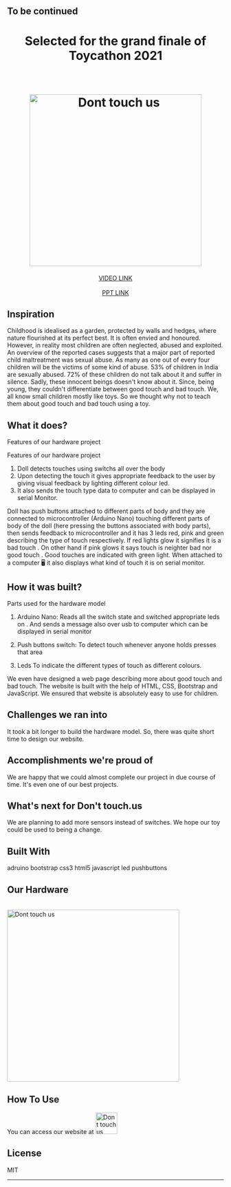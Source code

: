 <h2>To be continued</h2>
<h1 align="center">Selected for the grand finale of Toycathon 2021<h1>
<h1 align="center">
  <br>
  <a href="https://sushreesatarupa.github.io/Good-touch--Bad-touch/"><img src="https://github.com/Sushreesatarupa/Good-touch--Bad-touch/blob/main/assets/images/logo.png" alt="Dont touch us" width="400"></a>
  <br>
</h1>

<p align="center">
  <a href="https://youtu.be/TZodPAPkXdg">
    VIDEO LINK
  </a>
  <br><br>
  <a href=" ">
    PPT LINK
  </a>
  
</p>


## Inspiration
Childhood is idealised as a garden, protected by walls and hedges, where nature flourished at its perfect best. It is often envied and honoured. However, in reality most children are often neglected, abused and exploited. An overview of the reported cases suggests that a major part of reported child maltreatment was sexual abuse. As many as one out of every four children will be the victims of some kind of abuse. 53% of children in India are sexually abused. 72% of these children do not talk about it and suffer in silence. Sadly, these innocent beings doesn't know about it. Since, being young, they couldn't differentiate between good touch and bad touch. We, all know small children mostly like toys. So we thought why not to teach them about good touch and bad touch using a toy.

## What it does?
Features of our hardware project

Features of our hardware project
1. Doll detects touches using switchs all over the body 
2. Upon detecting the touch it gives appropriate feedback to the user by giving visual feedback by lighting different colour led.
3. It also sends the touch type data to computer and can be displayed in serial Monitor.

Doll has push buttons attached to different parts of body and they are connected to microcontroller (Arduino Nano) touching different parts of body of the doll (here pressing the buttons associated with body parts), then sends feedback to microcontroller and it has 3 leds red, pink and green describing the type of touch respectively. 
If red lights glow it signifies it is a bad touch .
On other hand if pink glows it says touch is neighter bad nor good touch .
Good touches are indicated with green light.
When attached to a computer 🖥️ it also displays what kind of touch it is on serial monitor.


## How it was built?

Parts used for the hardware model
1. Arduino Nano:
Reads all the switch state and switched appropriate leds on . And sends a message also over usb to computer which can be displayed in serial  monitor

2. Push buttons switch:
 To detect touch whenever anyone holds presses that area

3. Leds
To indicate the different types of touch as different colours.

We even have designed a web page describing more about good touch and bad touch. The website is built with the help of HTML, CSS, Bootstrap and JavaScript. We ensured that website is absolutely easy to use for children.


## Challenges we ran into
It took a bit longer to build the hardware model. So, there was quite short time to design our website.

## Accomplishments we're proud of
We are happy that we could almost complete our project in due course of time. It's even one of our best projects.

## What's next for Don't touch.us
We are planning to add more sensors instead of switches. We hope our toy could be used to being a change.

## Built With
adruino
bootstrap
css3
html5
javascript
led
pushbuttons

## Our Hardware
<br>
  <a href="https://https://sushreesatarupa.github.io/Good-touch--Bad-touch/"><img src="https://github.com/Sushreesatarupa/Good-touch--Bad-touch/blob/main/assets/images/1.jpg" alt="Dont touch us" width="400"></a>
  <br>
  
## How To Use

You can access our website at <a href="https://sushreesatarupa.github.io/Good-touch--Bad-touch/"><img src="https://github.com/Sushreesatarupa/Good-touch--Bad-touch/blob/main/assets/images/logo.png" alt="Dont touch us" width="50"></a>

## License

MIT

---
